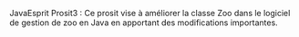 
JavaEsprit
Prosit3 : Ce prosit vise à améliorer la classe Zoo dans le logiciel de gestion de zoo en Java en apportant des modifications importantes.
